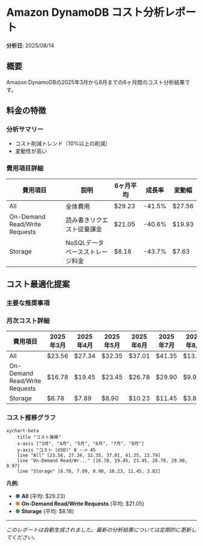 # Amazon DynamoDB コスト分析レポート

**分析日**: 2025/08/14

## 概要

Amazon DynamoDBの2025年3月から8月までの6ヶ月間のコスト分析結果です。

## 料金の特徴

### 分析サマリー
- コスト削減トレンド（10%以上の削減）
- 変動性が高い

### 費用項目詳細

| 費用項目 | 説明 | 6ヶ月平均 | 成長率 | 変動幅 |
|---------|------|----------|--------|--------|
| All | 全体費用 | $29.23 | -41.5% | $27.56 |
| On-Demand Read/Write Requests | 読み書きリクエスト従量課金 | $21.05 | -40.6% | $19.93 |
| Storage | NoSQLデータベースストレージ料金 | $8.18 | -43.7% | $7.63 |

## コスト最適化提案

### 主要な推奨事項

### 月次コスト詳細

| 費用項目 | 2025年3月 | 2025年4月 | 2025年5月 | 2025年6月 | 2025年7月 | 2025年8月 |
|---------|---------|---------|---------|---------|---------|---------|
| All | $23.56 | $27.34 | $32.35 | $37.01 | $41.35 | $13.79 |
| On-Demand Read/Write Requests | $16.78 | $19.45 | $23.45 | $26.78 | $29.90 | $9.97 |
| Storage | $6.78 | $7.89 | $8.90 | $10.23 | $11.45 | $3.82 |

### コスト推移グラフ

```mermaid
xychart-beta
    title "コスト推移"
    x-axis ["3月", "4月", "5月", "6月", "7月", "8月"]
    y-axis "コスト (USD)" 0 --> 45
    line "All" [23.56, 27.34, 32.35, 37.01, 41.35, 13.79]
    line "On-Demand Read/Wr..." [16.78, 19.45, 23.45, 26.78, 29.90, 9.97]
    line "Storage" [6.78, 7.89, 8.90, 10.23, 11.45, 3.82]
```

**凡例:**
- <span style="color:#1f77b4">●</span> **All** (平均: $29.23)
- <span style="color:#ff7f0e">●</span> **On-Demand Read/Write Requests** (平均: $21.05)
- <span style="color:#2ca02c">●</span> **Storage** (平均: $8.18)

---
*このレポートは自動生成されました。最新の分析結果については定期的に更新してください。*

